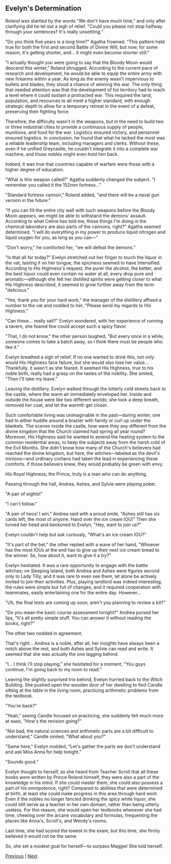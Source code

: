 ## Evelyn's Determination
Roland was startled by the words "We don't have much time," and only after clarifying did he let out a sigh of relief. "Could you please not stop halfway through your sentences? It's really unsettling."



"Do you think five years is a long time?" Agatha frowned. "This pattern held true for both the first and second Battle of Divine Will, but now, for some reason, it's getting shorter, and... it might even become shorter still."



"I actually thought you were going to say that the Bloody Moon would descend this winter," Roland shrugged. According to the current pace of research and development, he would be able to equip the entire army with new firearms within a year. As long as the enemy wasn't impervious to bullets and blades, they stood a chance of winning the war. The only thing that needed attention was that the development of his territory had to reach a level where it could sustain a protracted war. This required the land, population, and resources to all meet a higher standard, with enough strategic depth to allow for a temporary retreat in the event of a defeat, preserving their fighting force.



Therefore, the difficulty wasn't in the weapons, but in the need to build two or three industrial cities to provide a continuous supply of people, munitions, and food for the war. Logistics ensured victory, and personnel ensured logistics. In conclusion, he found that what he lacked the most was a reliable leadership team, including managers and clerks. Without these, even if he unified Greycastle, he couldn't integrate it into a complete war machine, and those nobles might even hold him back.



Indeed, it was true that countries capable of warfare were those with a higher degree of education.



"What is this weapon called?" Agatha suddenly changed the subject. "I remember you called it the 152mm fortress..."



"Standard fortress cannon," Roland added, "and there will be a naval gun version in the future."



"If you can fill the entire city wall with such weapons before the Bloody Moon appears, we might be able to withstand the demons' assault. According to what Celine has told me, those things I'm doing in the chemical laboratory are also parts of the cannons, right?" Agatha seemed determined. "I will do everything in my power to produce liquid nitrogen and liquid oxygen for you, as long as you can—"



"Don't worry," he comforted her, "we will defeat the demons."



"Is that all for today?" Evelyn stretched out her finger to touch the liquor in the vat, tasting it on her tongue, the spiciness seemed to have intensified. According to His Highness's request, the purer the alcohol, the better, and the best liquor could even contain no water at all, every drop pure and aromatic—although she felt her distilled spirits were getting closer to what His Highness described, it seemed to grow further away from the term "delicious."



"Yes, thank you for your hard work," the manager of the distillery affixed a number to the vat and nodded to her, "Please send my regards to His Highness."



"Can these... really sell?" Evelyn wondered, with her experience of running a tavern, she feared few could accept such a spicy flavor.



"That, I do not know," the other person laughed, "But every once in a while, someone comes to take a batch away, so I think there must be people who like it."



Evelyn breathed a sigh of relief. If no one wanted to drink this, not only would His Highness face failure, but she would also lose her value... Thankfully, it wasn't as she feared. It seemed His Highness, true to his noble birth, really had a grasp on the tastes of the nobility. She smiled, "Then I'll take my leave."



Leaving the distillery, Evelyn walked through the bitterly cold streets back to the castle, where the warm air immediately enveloped her. Inside and outside the house were like two different worlds; she took a deep breath, removed her coat, and let the warmth get closer.



Such comfortable living was unimaginable in the past—during winter, one had to either huddle around a brazier with family or curl up under the blankets. The scenes inside the castle, how were they any different from the divine kingdom that the Church claimed had spring all year round? Moreover, His Highness said he wanted to extend the heating system to the common residential areas, to keep the subjects away from the harsh cold of the Evil Months. She didn't know how many of the Church's believers had reached the divine kingdom, but here, the witches—labeled as the devil's minions—and ordinary civilians had taken the lead in experiencing these comforts. If those believers knew, they would probably be green with envy.



His Royal Highness, the Prince, truly is a man who can do anything.



Passing through the hall, Andrea, Ashes, and Sylvie were playing poker.

"A pair of eights!"

"I can't follow."

"A pair of twos! I win," Andrea said with a proud smile, "Ashes still has six cards left, the most of anyone. Hand over the ice cream IOU!" Then she turned her head and beckoned to Evelyn, "Hey, want to join us?"

Evelyn couldn't help but ask curiously, "What's an ice cream IOU?"

"It's part of the bet," the other replied with a wave of her hand, "Whoever has the most IOUs at the end has to give up their next ice cream bread to the winner. So, how about it, want to give it a try?"

Evelyn hesitated. It was a rare opportunity to engage with the battle witches; on Sleeping Island, both Andrea and Ashes were figures second only to Lady Tilly, and it was rare to even see them, let alone be actively invited to join their activities. Plus, playing landlord was indeed interesting; the rules were simple but full of changes, and it required cooperation with teammates, easily entertaining one for the entire day. However…

"Uh, the final tests are coming up soon, aren't you planning to review a bit?"

"Do you mean the basic course assessment tonight?" Andrea pursed her lips, "It's all pretty simple stuff. You can answer it without reading the books, right?"



The other two nodded in agreement.

That's right... Andrea is a noble, after all, her insights have always been a notch above the rest, and both Ashes and Sylvie can read and write. It seemed that she was actually the one lagging behind.

"I... I think I'll stop playing," she hesitated for a moment, "You guys continue, I'm going back to my room to read."

Leaving the slightly surprised trio behind, Evelyn hurried back to the Witch Building. She pushed open the wooden door of her dwelling to find Candle sitting at the table in the living room, practicing arithmetic problems from the textbook.

"You're back?"

"Yeah," seeing Candle focused on practicing, she suddenly felt much more at ease, "How's the revision going?"

"Not bad, the natural sciences and arithmetic parts are a bit difficult to understand," Candle smiled, "What about you?"

"Same here," Evelyn nodded, "Let's gather the parts we don't understand and ask Miss Anna for help tonight."

"Sounds good."



Evelyn thought to herself, as she heard from Teacher Scroll that all these books were written by Prince Roland himself, they were also a part of the knowledge in his mind. If she could master them, she could also possess a part of his omnipotence, right? Compared to abilities that were determined at birth, at least she could make progress in this area through hard work. Even if the nobles no longer fancied drinking the spicy white liquor, she could still serve as a teacher in her own domain, rather than being utterly useless. For this reason, she would open her textbooks whenever she had time, chewing over the arcane vocabulary and formulas, frequenting the places like Anna's, Scroll's, and Wendy's rooms.



Last time, she had scored the lowest in the exam, but this time, she firmly believed it would not be the same.



So, she set a modest goal for herself—to surpass Maggie! She told herself.





[Previous](CH0380.md) | [Next](CH0382.md)
